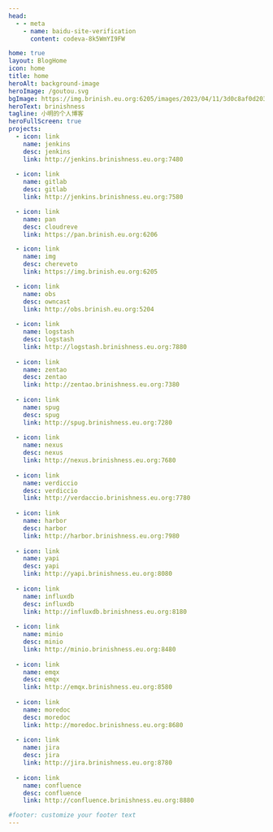 ```yaml
---
head:
  - - meta
    - name: baidu-site-verification
      content: codeva-8k5WmYI9FW

home: true
layout: BlogHome
icon: home
title: home
heroAlt: background-image
heroImage: /goutou.svg
bgImage: https://img.brinish.eu.org:6205/images/2023/04/11/3d0c8af0d20329a680e4012f31a4b4d1.jpg
heroText: brinishness
tagline: 小明的个人博客
heroFullScreen: true
projects: 
  - icon: link
    name: jenkins
    desc: jenkins
    link: http://jenkins.brinishness.eu.org:7480
    
  - icon: link
    name: gitlab
    desc: gitlab
    link: http://jenkins.brinishness.eu.org:7580

  - icon: link
    name: pan
    desc: cloudreve
    link: https://pan.brinish.eu.org:6206

  - icon: link
    name: img
    desc: chereveto
    link: https://img.brinish.eu.org:6205

  - icon: link
    name: obs
    desc: owncast
    link: http://obs.brinish.eu.org:5204
    
  - icon: link
    name: logstash
    desc: logstash
    link: http://logstash.brinishness.eu.org:7880
    
  - icon: link
    name: zentao
    desc: zentao
    link: http://zentao.brinishness.eu.org:7380
    
  - icon: link
    name: spug
    desc: spug
    link: http://spug.brinishness.eu.org:7280
    
  - icon: link
    name: nexus
    desc: nexus
    link: http://nexus.brinishness.eu.org:7680
    
  - icon: link
    name: verdiccio
    desc: verdiccio
    link: http://verdaccio.brinishness.eu.org:7780
    
  - icon: link
    name: harbor
    desc: harbor
    link: http://harbor.brinishness.eu.org:7980
    
  - icon: link
    name: yapi
    desc: yapi
    link: http://yapi.brinishness.eu.org:8080
    
  - icon: link
    name: influxdb
    desc: influxdb
    link: http://influxdb.brinishness.eu.org:8180
    
  - icon: link
    name: minio
    desc: minio
    link: http://minio.brinishness.eu.org:8480
    
  - icon: link
    name: emqx
    desc: emqx
    link: http://emqx.brinishness.eu.org:8580
    
  - icon: link
    name: moredoc
    desc: moredoc
    link: http://moredoc.brinishness.eu.org:8680
    
  - icon: link
    name: jira
    desc: jira
    link: http://jira.brinishness.eu.org:8780
    
  - icon: link
    name: confluence
    desc: confluence
    link: http://confluence.brinishness.eu.org:8880

#footer: customize your footer text
---
```

